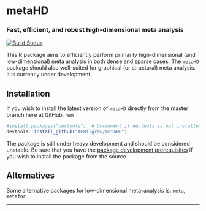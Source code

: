 metaHD
======
### Fast, efficient, and robust high-dimensional meta analysis

[![Build Status](https://api.travis-ci.org/AEBilgrau/metaHD.svg?branch=master)](https://travis-ci.org/AEBilgrau/metaHD)

This R package aims to efficiently perform primarily high-dimensional (and low-dimensional) meta analysis in both dense and sparse cases. The `metaHD` package should also well-suited for graphical (or structural) meta analysis. It is currently under development.


Installation
------------
If you wish to install the latest version of `metaHD` directly from the master branch here at GitHub, run 

```R
#install.packages("devtools")  # Uncomment if devtools is not installed
devtools::install_github("AEBilgrau/metaHD")
```

The package is still under heavy development and should be considered unstable. Be sure that you have the [package development prerequisites](http://www.rstudio.com/ide/docs/packages/prerequisites) if you wish to install the package from the source.


Alternatives
------------
Some alternative packages for low-dimensional meta-analysis is: `meta`, `metafor`


---
